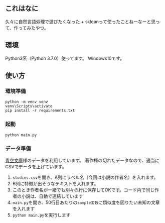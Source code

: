 ## これはなに
久々に自然言語処理で遊びたくなった + skleanって使ったことねーなーと思って、作ってみたやつ。


## 環境
Python3系（Python 3.7.0）使ってます。
Windows10です。


## 使い方

### 環境準備
```
python -m venv venv
venv\Scripts\activate
pip install -r requirements.txt
```

### 起動
```
python main.py
```

### データ準備
[青空文庫](https://www.aozora.gr.jp/)様のデータを利用しています。
著作権の切れたデータなので、適当にCSVでデータを上げています。

1. `studies.csv`を開き、A列にラベル名（今回は小説の作者名）を入れます。
1. B列に特徴が出そうなテキストを入れます。
1. このとき作者名が一緒でも別々の行に保存してOKです。コード内で同じ作者の小説は、自動で連結しています
1. `main.py`を開き、50行目あたりの`sample変数`に類似度を図りたい未知の文章を入れます
1. `python main.py`を実行します